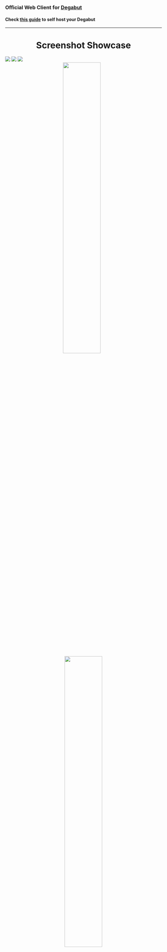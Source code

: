 ### Official Web Client for [Degabut](https://github.com/degabut/degabut)

#### Check [this guide](https://github.com/degabut/examples/blob/main/v3) to self host your Degabut

---

<div align="center"> 
 <h1>Screenshot Showcase</h1>
</div>

<img src="https://i.imgur.com/N5r2aXS.png" />
<img src="https://i.imgur.com/n5CBzK5.png" />
<img src="https://i.imgur.com/bfM8aQs.png" />
<div align="center">
<img src="https://i.imgur.com/nJl9Fkx.png" width="49%" />
&nbsp;&nbsp;
<img src="https://i.imgur.com/KfcWFCi.png" width="49%" />
</div>

